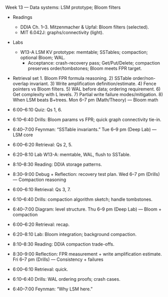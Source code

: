 Week 13 — Data systems: LSM prototype; Bloom filters

- Readings
  - DDIA Ch. 1–3. Mitzenmacher & Upfal: Bloom filters (selected).
  - MIT 6.042J: graphs/connectivity (light).
- Labs
  - W13-A LSM KV prototype: memtable; SSTables; compaction; optional Bloom; WAL.
    - Acceptance: crash-recovery pass; Get/Put/Delete; compaction preserves order/tombstones; Bloom meets FPR target.
- Retrieval set 1. Bloom FPR formula reasoning. 2) SSTable order/non-overlap invariant. 3) Write amplification definition/estimate. 4) Fence pointers vs Bloom filters. 5) WAL before data; ordering requirement. 6) Get complexity with L levels. 7) Partial write failure modes/mitigation. 8) When LSM beats B+trees.
  Mon 6–7 pm (Math/Theory) — Bloom math

- 6:00–6:10 Quiz: Qs 1, 6.
- 6:10–6:40 Drills: Bloom params vs FPR; quick graph connectivity tie-in.
- 6:40–7:00 Feynman: “SSTable invariants.”
  Tue 6–9 pm (Deep Lab) — LSM core

- 6:00–6:20 Retrieval: Qs 2, 5.
- 6:20–8:10 Lab W13-A: memtable, WAL, flush to SSTable.
- 8:10–8:30 Reading: DDIA storage patterns.
- 8:30–9:00 Debug + Reflection: recovery test plan.
  Wed 6–7 pm (Drills) — Compaction reasoning

- 6:00–6:10 Retrieval: Qs 3, 7.
- 6:10–6:40 Drills: compaction algorithm sketch; handle tombstones.
- 6:40–7:00 Diagram: level structure.
  Thu 6–9 pm (Deep Lab) — Bloom + compaction

- 6:00–6:20 Retrieval: recap.
- 6:20–8:10 Lab: Bloom integration; background compaction.
- 8:10–8:30 Reading: DDIA compaction trade-offs.
- 8:30–9:00 Reflection: FPR measurement + write amplification estimate.
  Fri 6–7 pm (Drills) — Consistency + failures

- 6:00–6:10 Retrieval: quick.
- 6:10–6:40 Drills: WAL ordering proofs; crash cases.
- 6:40–7:00 Feynman: “Why LSM here.”
